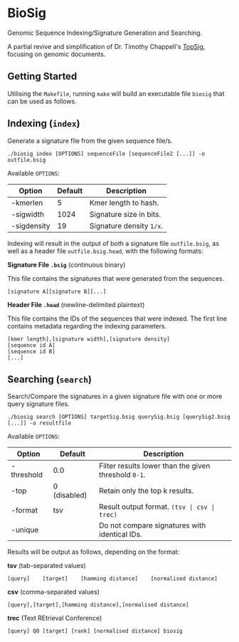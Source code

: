 # BioSig
Genomic Sequence Indexing/Signature Generation and Searching.

A partial revive and simplification of Dr. Timothy Chappell's [TopSig](https://github.com/tachappell/topsig), focusing on genomic documents.

## Getting Started
Utilising the `Makefile`, running `make` will build an executable file `biosig` that can be used as follows.

## Indexing (`index`)
Generate a signature file from the given sequence file/s.

`./biosig index [OPTIONS] sequenceFile [sequenceFile2 [...]] -o outfile.bsig`

Available `OPTIONS`:

| Option      | Default | Description              |
| ----------- | ------- | ------------------------ |
| -kmerlen    | 5       | Kmer length to hash.     |
| -sigwidth   | 1024    | Signature size in bits.  |
| -sigdensity | 19      | Signature density `1/x`. |

Indexing will result in the output of both a signature file `outfile.bsig`, as well as a header file `outfile.bsig.head`, with the following formats:

**Signature File `.bsig`** (continuous binary)

This file contains the signatures that were generated from the sequences.
```
[signature A][signature B][...]
```

**Header File `.head`** (newline-delimited plaintext)

This file contains the IDs of the sequences that were indexed. The first line contains metadata regarding the indexing parameters.
```
[kmer length],[signature width],[signature density]
[sequence id A]
[sequence id B]
[...]
```

## Searching (`search`)
Search/Compare the signatures in a given signature file with one or more query signature files.

`./biosig search [OPTIONS] targetSig.bsig querySig.bsig [querySig2.bsig [...]] -o resultfile`

Available `OPTIONS`:

| Option      | Default      | Description                                          |
| ----------- | ------------ | ---------------------------------------------------- |
| -threshold  | 0.0          | Filter results lower than the given threshold `0-1`. |
| -top        | 0 (disabled) | Retain only the top k results.                       |
| -format     | tsv          | Result output format. `(tsv \| csv \| trec)`         |
| -unique     |              | Do not compare signatures with identical IDs.        |

Results will be output as follows, depending on the format:

**tsv** (tab-separated values)
```
[query]    [target]    [hamming distance]    [normalised distance]
```

**csv** (comma-separated values)
```
[query],[target],[hamming distance],[normalised distance]
```

**trec** (Text REtrieval Conference)
```
[query] Q0 [target] [rank] [normalised distance] biosig
```
